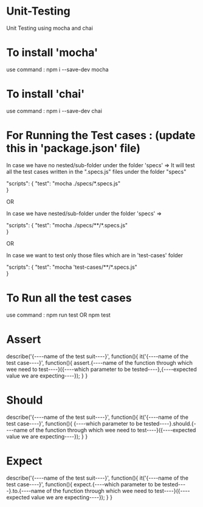 # Unit-Testing
Unit Testing using mocha and chai

# To install 'mocha'
use command : npm i --save-dev mocha

# To install 'chai'
use command : npm i --save-dev chai

# For Running the Test cases : (update this in 'package.json' file)

In case we have no nested/sub-folder under the folder 'specs' => It will test all the test cases written in the ".specs.js" files under the folder "specs"

"scripts": {
    "test": "mocha ./specs/*.specs.js"  
  }


OR


In case we have nested/sub-folder under the folder 'specs' => 

"scripts": {
    "test": "mocha ./specs/**/*.specs.js"  
  }

OR

In case we want to test only those files which are in 'test-cases' folder

"scripts": {
    "test": "mocha 'test-cases/**/*.specs.js"  
  }



# To Run all the test cases
use command : npm run test OR npm test




# Assert

describe('{----name of the test suit----}', function(){
    it('{----name of the test case----}', function(){
        assert.{----name of the function through which wee need to test----}({----which parameter to be tested----},{----expected value we are expecting----});
    }
}



# Should

describe('{----name of the test suit----}', function(){
    it('{----name of the test case----}', function(){
        {----which parameter to be tested----}.should.{----name of the function through which wee need to test----}({----expected value we are expecting----});
    }
}



# Expect

describe('{----name of the test suit----}', function(){
    it('{----name of the test case----}', function(){
        expect.{----which parameter to be tested----}.to.{----name of the function through which wee need to test----}({----expected value we are expecting----});
    }
}
